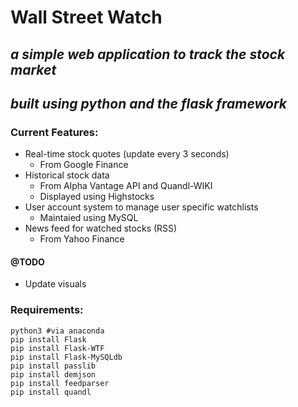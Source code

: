 # __Wall Street Watch__
## _a simple web application to track the stock market_
## _built using python and the flask framework_

### Current Features:
* Real-time stock quotes (update every 3 seconds)
	* From Google Finance
* Historical stock data 
	* From Alpha Vantage API and Quandl-WIKI
	* Displayed using Highstocks
* User account system to manage user specific watchlists
	* Maintaied using MySQL
* News feed for watched stocks (RSS)
	* From Yahoo Finance

#### @TODO
* Update visuals

### Requirements:
~~~~
python3 #via anaconda
pip install Flask
pip install Flask-WTF
pip install Flask-MySQLdb
pip install passlib
pip install demjson
pip install feedparser
pip install quandl

~~~~
